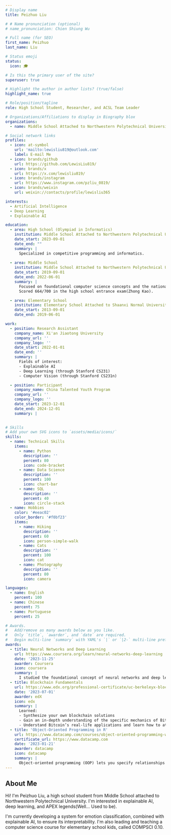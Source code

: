 ```yaml
---
# Display name
title: Peizhuo Liu

# # Name pronunciation (optional)
# name_pronunciation: Chien Shiung Wu

# Full name (for SEO)
first_name: Peizhuo
last_name: Liu

# Status emoji
status:
  icon: 🎓

# Is this the primary user of the site?
superuser: true

# Highlight the author in author lists? (true/false)
highlight_name: true

# Role/position/tagline
role: High School Student, Researcher, and ACSL Team Leader

# Organizations/Affiliations to display in Biography blox
organizations:
  - name: Middle School Attached to Northwestern Polytechnical University

# Social network links
profiles:
  - icon: at-symbol
    url: 'mailto:lewisliu819@outlook.com'
    label: E-mail Me
  - icon: brands/github
    url: https://github.com/LewisLiu819/
  - icon: brands/x
    url: https://x.com/lewisliu819/
  - icon: brands/instagram
    url: https://www.instagram.com/pzliu_0819/
  - icon: brands/weixin
    url: weixin://contacts/profile/lewisliu365

interests:
  - Artificial Intelligence
  - Deep Learning
  - Explainable AI

education:
  - area: High School (Olympiad in Informatics)
    institution: Middle School Attached to Northwestern Polytechnical University
    date_start: 2023-09-01
    date_end: ""
    summary: |
      Specialized in competitive programming and informatics.
  
  - area: Middle School
    institution: Middle School Attached to Northwestern Polytechnical University
    date_start: 2019-09-01
    date_end: 2022-06-01
    summary: |
      Focused on foundational computer science concepts and the national curriculum.
      Scored 664/700 in the high school entrance exam(Zhong Kao).

  - area: Elementary School
    institution: Elementary School Attached to Shaanxi Normal University
    date_start: 2013-09-01
    date_end: 2019-06-01

work:
  - position: Research Assistant
    company_name: Xi'an Jiaotong University
    company_url: ''
    company_logo: ''
    date_start: 2022-01-01
    date_end: ''
    summary: |
      Fields of interest:
      - Explainable AI
      - Deep Learning (through Stanford CS231)
      - Computer Vision (through Stanford CS231n)

  - position: Participant
    company_name: China Talented Youth Program
    company_url: ''
    company_logo: ''
    date_start: 2023-12-01
    date_end: 2024-12-01
    summary: |
      

# Skills
# Add your own SVG icons to `assets/media/icons/`
skills:
  - name: Technical Skills
    items:
      - name: Python
        description: ''
        percent: 80
        icon: code-bracket
      - name: Data Science
        description: ''
        percent: 100
        icon: chart-bar
      - name: SQL
        description: ''
        percent: 40
        icon: circle-stack
  - name: Hobbies
    color: '#eeac02'
    color_border: '#f0bf23'
    items:
      - name: Hiking
        description: ''
        percent: 60
        icon: person-simple-walk
      - name: Cats
        description: ''
        percent: 100
        icon: cat
      - name: Photography
        description: ''
        percent: 80
        icon: camera

languages:
  - name: English
    percent: 100
  - name: Chinese
    percent: 75
  - name: Portuguese
    percent: 25

# Awards.
#   Add/remove as many awards below as you like.
#   Only `title`, `awarder`, and `date` are required.
#   Begin multi-line `summary` with YAML's `|` or `|2-` multi-line prefix and indent 2 spaces below.
awards:
  - title: Neural Networks and Deep Learning
    url: https://www.coursera.org/learn/neural-networks-deep-learning
    date: '2023-11-25'
    awarder: Coursera
    icon: coursera
    summary: |
      I studied the foundational concept of neural networks and deep learning. By the end, I was familiar with the significant technological trends driving the rise of deep learning; build, train, and apply fully connected deep neural networks; implement efficient (vectorized) neural networks; identify key parameters in a neural network’s architecture; and apply deep learning to your own applications.
  - title: Blockchain Fundamentals
    url: https://www.edx.org/professional-certificate/uc-berkeleyx-blockchain-fundamentals
    date: '2023-07-01'
    awarder: edX
    icon: edx
    summary: |
      Learned:
      - Synthesize your own blockchain solutions
      - Gain an in-depth understanding of the specific mechanics of Bitcoin
      - Understand Bitcoin’s real-life applications and learn how to attack and destroy Bitcoin, Ethereum, smart contracts and Dapps, and alternatives to Bitcoin’s Proof-of-Work consensus algorithm
  - title: 'Object-Oriented Programming in R'
    url: https://www.datacamp.com/courses/object-oriented-programming-with-s3-and-r6-in-r
    certificate_url: https://www.datacamp.com
    date: '2023-01-21'
    awarder: datacamp
    icon: datacamp
    summary: |
      Object-oriented programming (OOP) lets you specify relationships between functions and the objects that they can act on, helping you manage complexity in your code. This is an intermediate level course, providing an introduction to OOP, using the S3 and R6 systems. S3 is a great day-to-day R programming tool that simplifies some of the functions that you write. R6 is especially useful for industry-specific analyses, working with web APIs, and building GUIs.
---
```


## About Me

Hi! I'm Peizhuo Liu, a high school student from Middle School attached to Northwestern Polytechnical University. I'm interested in explainable AI, deep learning, and APEX legends(Well... Used to be). 

I'm currently developing a system for emotion classification, combined with explainable AI, to ensure its interpretability. I'm also leading and teaching a computer science course for elementary school kids, called COMPSCI 0.10.

